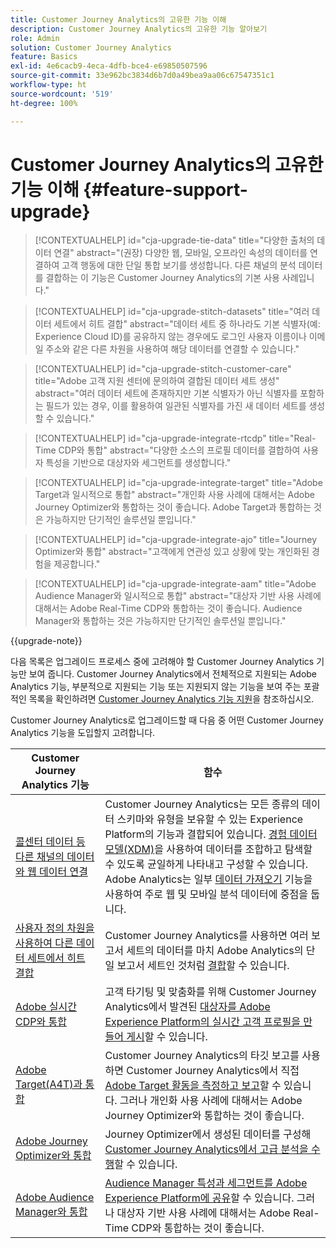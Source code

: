 ```yaml
---
title: Customer Journey Analytics의 고유한 기능 이해
description: Customer Journey Analytics의 고유한 기능 알아보기
role: Admin
solution: Customer Journey Analytics
feature: Basics
exl-id: 4e6cacb9-4eca-4dfb-bce4-e69850507596
source-git-commit: 33e962bc3834d6b7d0a49bea9aa06c67547351c1
workflow-type: ht
source-wordcount: '519'
ht-degree: 100%

---
```


# Customer Journey Analytics의 고유한 기능 이해 {#feature-support-upgrade}

<!-- markdownlint-disable MD034 -->

>[!CONTEXTUALHELP]
>id="cja-upgrade-tie-data"
>title="다양한 출처의 데이터 연결"
>abstract="(권장) 다양한 웹, 모바일, 오프라인 속성의 데이터를 연결하여 고객 행동에 대한 단일 통합 보기를 생성합니다. 다른 채널의 분석 데이터를 결합하는 이 기능은 Customer Journey Analytics의 기본 사용 사례입니다."

<!-- markdownlint-enable MD034 -->

<!-- markdownlint-disable MD034 -->

>[!CONTEXTUALHELP]
>id="cja-upgrade-stitch-datasets"
>title="여러 데이터 세트에서 히트 결합"
>abstract="데이터 세트 중 하나라도 기본 식별자(예: Experience Cloud ID)를 공유하지 않는 경우에도 로그인 사용자 이름이나 이메일 주소와 같은 다른 차원을 사용하여 해당 데이터를 연결할 수 있습니다."

<!-- markdownlint-enable MD034 -->

<!-- markdownlint-disable MD034 -->

>[!CONTEXTUALHELP]
>id="cja-upgrade-stitch-customer-care"
>title="Adobe 고객 지원 센터에 문의하여 결합된 데이터 세트 생성"
>abstract="여러 데이터 세트에 존재하지만 기본 식별자가 아닌 식별자를 포함하는 필드가 있는 경우, 이를 활용하여 일관된 식별자를 가진 새 데이터 세트를 생성할 수 있습니다."

<!-- markdownlint-enable MD034 -->

<!-- markdownlint-disable MD034 -->

>[!CONTEXTUALHELP]
>id="cja-upgrade-integrate-rtcdp"
>title="Real-Time CDP와 통합"
>abstract="다양한 소스의 프로필 데이터를 결합하여 사용자 특성을 기반으로 대상자와 세그먼트를 생성합니다."

<!-- markdownlint-enable MD034 -->

<!-- markdownlint-disable MD034 -->

>[!CONTEXTUALHELP]
>id="cja-upgrade-integrate-target"
>title="Adobe Target과 일시적으로 통합"
>abstract="개인화 사용 사례에 대해서는 Adobe Journey Optimizer와 통합하는 것이 좋습니다. Adobe Target과 통합하는 것은 가능하지만 단기적인 솔루션일 뿐입니다."

<!-- markdownlint-enable MD034 -->

<!-- markdownlint-disable MD034 -->

>[!CONTEXTUALHELP]
>id="cja-upgrade-integrate-ajo"
>title="Journey Optimizer와 통합"
>abstract="고객에게 연관성 있고 상황에 맞는 개인화된 경험을 제공합니다."

<!-- markdownlint-enable MD034 -->

<!-- markdownlint-disable MD034 -->

>[!CONTEXTUALHELP]
>id="cja-upgrade-integrate-aam"
>title="Adobe Audience Manager와 일시적으로 통합"
>abstract="대상자 기반 사용 사례에 대해서는 Adobe Real-Time CDP와 통합하는 것이 좋습니다. Audience Manager와 통합하는 것은 가능하지만 단기적인 솔루션일 뿐입니다."

<!-- markdownlint-enable MD034 -->

{{upgrade-note}}

다음 목록은 업그레이드 프로세스 중에 고려해야 할 Customer Journey Analytics 기능만 보여 줍니다. Customer Journey Analytics에서 전체적으로 지원되는 Adobe Analytics 기능, 부분적으로 지원되는 기능 또는 지원되지 않는 기능을 보여 주는 포괄적인 목록을 확인하려면 [Customer Journey Analytics 기능 지원](/help/getting-started/aa-vs-cja/cja-aa.md)을 참조하십시오.

Customer Journey Analytics로 업그레이드할 때 다음 중 어떤 Customer Journey Analytics 기능을 도입할지 고려합니다.

| Customer Journey Analytics 기능 | 함수 |
|---------|----------|
| [콜센터 데이터 등 다른 채널의 데이터와 웹 데이터 연결](https://experienceleague.adobe.com/ko/docs/analytics-platform/using/cja-usecases/cross-channel/cross-channel) | Customer Journey Analytics는 모든 종류의 데이터 스키마와 유형을 보유할 수 있는 Experience Platform의 기능과 결합되어 있습니다. [경험 데이터 모델(XDM)](https://experienceleague.adobe.com/docs/experience-platform/xdm/home.html)을 사용하여 데이터를 조합하고 탐색할 수 있도록 균일하게 나타내고 구성할 수 있습니다. Adobe Analytics는 일부 [데이터 가져오기](https://experienceleague.adobe.com/docs/analytics/import/home.html) 기능을 사용하여 주로 웹 및 모바일 분석 데이터에 중점을 둡니다. |
| [사용자 정의 차원을 사용하여 다른 데이터 세트에서 히트 결합](https://experienceleague.adobe.com/ko/docs/analytics-platform/using/stitching/overview) | Customer Journey Analytics를 사용하면 여러 보고서 세트의 데이터를 마치 Adobe Analytics의 단일 보고서 세트인 것처럼 [결합](/help/connections/combined-dataset.md)할 수 있습니다. |
| [Adobe 실시간 CDP와 통합](/help/components/audiences/audiences-overview.md) | 고객 타기팅 및 맞춤화를 위해 Customer Journey Analytics에서 발견된 [대상자를 Adobe Experience Platform의 실시간 고객 프로필을 만들어 게시](/help/components/audiences/audiences-overview.md)할 수 있습니다. |
| [Adobe Target(A4T)과 통합](/help/integrations/at.md) | Customer Journey Analytics의 타깃 보고를 사용하면 Customer Journey Analytics에서 직접 [Adobe Target 활동을 측정하고 보고](/help/integrations/at.md)할 수 있습니다. 그러나 개인화 사용 사례에 대해서는 Adobe Journey Optimizer와 통합하는 것이 좋습니다. |
| [Adobe Journey Optimizer와 통합](/help/integrations/ajo.md) | Journey Optimizer에서 생성된 데이터를 구성해 [Customer Journey Analytics에서 고급 분석을 수행](/help/integrations/ajo.md)할 수 있습니다. |
| [Adobe Audience Manager와 통합](https://experienceleague.adobe.com/ko/docs/audience-manager/user-guide/implementation-integration-guides/integration-experience-platform/aam-aep-audience-sharing) | [Audience Manager 특성과 세그먼트를 Adobe Experience Platform에 공유](https://experienceleague.adobe.com/ko/docs/audience-manager/user-guide/implementation-integration-guides/integration-experience-platform/aam-aep-audience-sharing)할 수 있습니다. 그러나 대상자 기반 사용 사례에 대해서는 Adobe Real-Time CDP와 통합하는 것이 좋습니다. |
